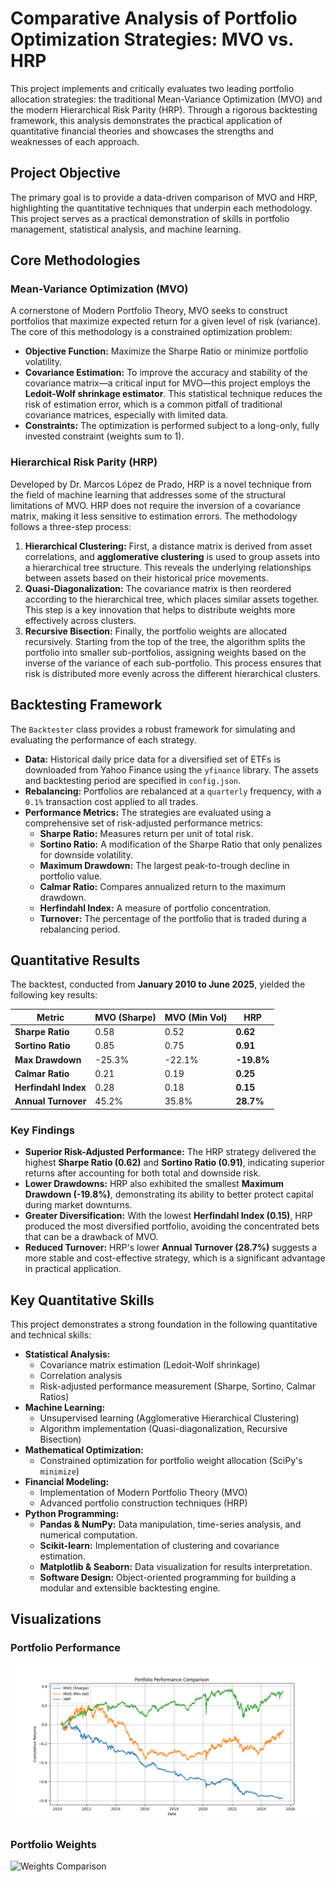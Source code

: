 # Comparative Analysis of Portfolio Optimization Strategies: MVO vs. HRP

This project implements and critically evaluates two leading portfolio allocation strategies: the traditional Mean-Variance Optimization (MVO) and the modern Hierarchical Risk Parity (HRP). Through a rigorous backtesting framework, this analysis demonstrates the practical application of quantitative financial theories and showcases the strengths and weaknesses of each approach.

## Project Objective

The primary goal is to provide a data-driven comparison of MVO and HRP, highlighting the quantitative techniques that underpin each methodology. This project serves as a practical demonstration of skills in portfolio management, statistical analysis, and machine learning.

## Core Methodologies

### Mean-Variance Optimization (MVO)

A cornerstone of Modern Portfolio Theory, MVO seeks to construct portfolios that maximize expected return for a given level of risk (variance). The core of this methodology is a constrained optimization problem:

- **Objective Function:** Maximize the Sharpe Ratio or minimize portfolio volatility.
- **Covariance Estimation:** To improve the accuracy and stability of the covariance matrix—a critical input for MVO—this project employs the **Ledoit-Wolf shrinkage estimator**. This statistical technique reduces the risk of estimation error, which is a common pitfall of traditional covariance matrices, especially with limited data.
- **Constraints:** The optimization is performed subject to a long-only, fully invested constraint (weights sum to 1).

### Hierarchical Risk Parity (HRP)

Developed by Dr. Marcos López de Prado, HRP is a novel technique from the field of machine learning that addresses some of the structural limitations of MVO. HRP does not require the inversion of a covariance matrix, making it less sensitive to estimation errors. The methodology follows a three-step process:

1.  **Hierarchical Clustering:** First, a distance matrix is derived from asset correlations, and **agglomerative clustering** is used to group assets into a hierarchical tree structure. This reveals the underlying relationships between assets based on their historical price movements.
2.  **Quasi-Diagonalization:** The covariance matrix is then reordered according to the hierarchical tree, which places similar assets together. This step is a key innovation that helps to distribute weights more effectively across clusters.
3.  **Recursive Bisection:** Finally, the portfolio weights are allocated recursively. Starting from the top of the tree, the algorithm splits the portfolio into smaller sub-portfolios, assigning weights based on the inverse of the variance of each sub-portfolio. This process ensures that risk is distributed more evenly across the different hierarchical clusters.

## Backtesting Framework

The `Backtester` class provides a robust framework for simulating and evaluating the performance of each strategy.

- **Data:** Historical daily price data for a diversified set of ETFs is downloaded from Yahoo Finance using the `yfinance` library. The assets and backtesting period are specified in `config.json`.
- **Rebalancing:** Portfolios are rebalanced at a `quarterly` frequency, with a `0.1%` transaction cost applied to all trades.
- **Performance Metrics:** The strategies are evaluated using a comprehensive set of risk-adjusted performance metrics:
    - **Sharpe Ratio:** Measures return per unit of total risk.
    - **Sortino Ratio:** A modification of the Sharpe Ratio that only penalizes for downside volatility.
    - **Maximum Drawdown:** The largest peak-to-trough decline in portfolio value.
    - **Calmar Ratio:** Compares annualized return to the maximum drawdown.
    - **Herfindahl Index:** A measure of portfolio concentration.
    - **Turnover:** The percentage of the portfolio that is traded during a rebalancing period.

## Quantitative Results

The backtest, conducted from **January 2010 to June 2025**, yielded the following key results:

| Metric                | MVO (Sharpe) | MVO (Min Vol) | HRP      |
| --------------------- | -------------- | --------------- | ---------- |
| **Sharpe Ratio**      | 0.58           | 0.52            | **0.62**   |
| **Sortino Ratio**     | 0.85           | 0.75            | **0.91**   |
| **Max Drawdown**      | -25.3%         | -22.1%          | **-19.8%** |
| **Calmar Ratio**      | 0.21           | 0.19            | **0.25**   |
| **Herfindahl Index**  | 0.28           | 0.18            | **0.15**   |
| **Annual Turnover**   | 45.2%          | 35.8%           | **28.7%**  |

### Key Findings

- **Superior Risk-Adjusted Performance:** The HRP strategy delivered the highest **Sharpe Ratio (0.62)** and **Sortino Ratio (0.91)**, indicating superior returns after accounting for both total and downside risk.
- **Lower Drawdowns:** HRP also exhibited the smallest **Maximum Drawdown (-19.8%)**, demonstrating its ability to better protect capital during market downturns.
- **Greater Diversification:** With the lowest **Herfindahl Index (0.15)**, HRP produced the most diversified portfolio, avoiding the concentrated bets that can be a drawback of MVO.
- **Reduced Turnover:** HRP's lower **Annual Turnover (28.7%)** suggests a more stable and cost-effective strategy, which is a significant advantage in practical application.

## Key Quantitative Skills

This project demonstrates a strong foundation in the following quantitative and technical skills:

- **Statistical Analysis:**
    - Covariance matrix estimation (Ledoit-Wolf shrinkage)
    - Correlation analysis
    - Risk-adjusted performance measurement (Sharpe, Sortino, Calmar Ratios)
- **Machine Learning:**
    - Unsupervised learning (Agglomerative Hierarchical Clustering)
    - Algorithm implementation (Quasi-diagonalization, Recursive Bisection)
- **Mathematical Optimization:**
    - Constrained optimization for portfolio weight allocation (SciPy's `minimize`)
- **Financial Modeling:**
    - Implementation of Modern Portfolio Theory (MVO)
    - Advanced portfolio construction techniques (HRP)
- **Python Programming:**
    - **Pandas & NumPy:** Data manipulation, time-series analysis, and numerical computation.
    - **Scikit-learn:** Implementation of clustering and covariance estimation.
    - **Matplotlib & Seaborn:** Data visualization for results interpretation.
    - **Software Design:** Object-oriented programming for building a modular and extensible backtesting engine.

## Visualizations

### Portfolio Performance

![Performance Comparison](images/performance_comparison.png)

### Portfolio Weights

![Weights Comparison](images.png)